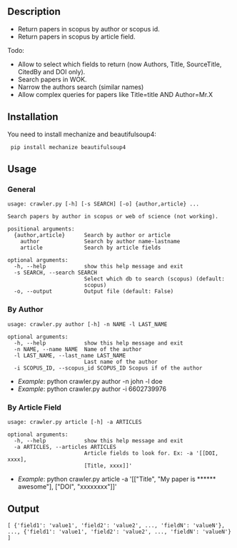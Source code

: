 ## Description

- Return papers in scopus by author or scopus id.
- Return papers in scopus by article field.

Todo:

- Allow to select which fields to return (now Authors, Title, SourceTitle, CitedBy and DOI only).
- Search papers in WOK.
- Narrow the authors search (similar names)
- Allow complex queries for papers like Title=title AND Author=Mr.X


## Installation

You need to install mechanize and beautifulsoup4:

     pip install mechanize beautifulsoup4


## Usage

### General

    usage: crawler.py [-h] [-s SEARCH] [-o] {author,article} ...

    Search papers by author in scopus or web of science (not working).

    positional arguments:
      {author,article}      Search by author or article
        author              Search by author name-lastname
        article             Search by article fields

    optional arguments:
      -h, --help            show this help message and exit
      -s SEARCH, --search SEARCH
                            Select which db to search (scopus) (default:
                            scopus)
      -o, --output          Output file (default: False)


### By Author

    usage: crawler.py author [-h] -n NAME -l LAST_NAME

    optional arguments:
      -h, --help            show this help message and exit
      -n NAME, --name NAME  Name of the author
      -l LAST_NAME, --last_name LAST_NAME
                            Last name of the author
      -i SCOPUS_ID, --scopus_id SCOPUS_ID Scopus if of the author

- *Example*: python crawler.py author -n john -l doe
- *Example*: python crawler.py author -i 6602739976

### By Article Field

    usage: crawler.py article [-h] -a ARTICLES

    optional arguments:
      -h, --help            show this help message and exit
      -a ARTICLES, --articles ARTICLES
                            Article fields to look for. Ex: -a '[[DOI, xxxx],
                            [Title, xxxx]]'

- *Example*: python crawler.py article -a '[["Title", "My paper is ****** awesome"], ["DOI", "xxxxxxxx"]]'

## Output

    [ {'field1': 'value1', 'field2': 'value2', ..., 'fieldN': 'valueN'}, ..., {'field1': 'value1', 'field2': 'value2', ..., 'fieldN': 'valueN'} ]
